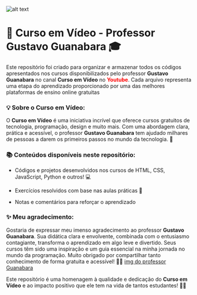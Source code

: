 ![alt text](https://user-images.githubusercontent.com/49786548/84605442-9c00ed80-ae73-11ea-9d21-9b0f431c8bd1.png)

# 📂 Curso em Vídeo - Professor Gustavo Guanabara 🎓
Este repositório foi criado para organizar e armazenar todos os códigos apresentados nos cursos disponibilizados pelo professor **Gustavo Guanabara** no canal **Curso em Vídeo** no <b style="color:red;">Youtube</b>. Cada arquivo representa uma etapa do aprendizado proporcionado por uma das melhores plataformas de ensino online gratuitas 

### 💡 Sobre o Curso em Vídeo:
O **Curso em Vídeo** é uma iniciativa incrível que oferece cursos gratuitos de tecnologia, programação, design e muito mais. Com uma abordagem clara, prática e acessível, o professor **Gustavo Guanabara** tem ajudado milhares de pessoas a darem os primeiros passos no mundo da tecnologia. 🌟

### 📚 Conteúdos disponíveis neste repositório:

- Códigos e projetos desenvolvidos nos cursos de HTML, CSS, JavaScript, Python e outros! 💻

- Exercícios resolvidos com base nas aulas práticas 📂

- Notas e comentários para reforçar o aprendizado 

### ✨ Meu agradecimento:
Gostaria de expressar meu imenso agradecimento ao professor **Gustavo Guanabara**. Sua didática clara e envolvente, combinada com o entusiasmo contagiante, transforma o aprendizado em algo leve e divertido. Seus cursos têm sido uma inspiração e um guia essencial na minha jornada no mundo da programação. Muito obrigado por compartilhar tanto conhecimento de forma gratuita e acessível! 👏🙏
[img do professor Guanabara](https://encrypted-tbn0.gstatic.com/images?q=tbn:ANd9GcS1I813yifkgKQYLVipRyQZESnNvJYooM_YJA&s)

Este repositório é uma homenagem à qualidade e dedicação do **Curso em Vídeo** e ao impacto positivo que ele tem na vida de tantos estudantes! 🚀✨
